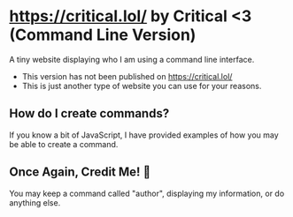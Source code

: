 # https://critical.lol/ by Critical <3 (Command Line Version)
A tiny website displaying who I am using a command line interface.
- This version has not been published on https://critical.lol/
- This is just another type of website you can use for your reasons.
## How do I create commands?
If you know a bit of JavaScript, I have provided examples of how you may be able to create a command.
## Once Again, Credit Me! 💖
You may keep a command called "author", displaying my information, or do anything else.
